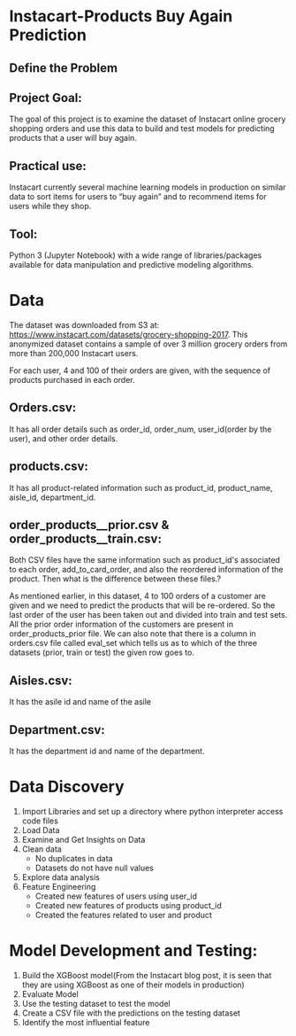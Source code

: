 # Instacart-Products Buy Again Prediction

## Define the Problem

## Project Goal: 
The goal of this project is to examine the dataset of Instacart online grocery shopping orders and use this data to build and test models for predicting products that a user will buy again.

## Practical use: 
Instacart currently several machine learning models in production on similar data to sort items for users to “buy again” and to recommend items for users while they shop.

## Tool: 
Python 3 (Jupyter Notebook) with a wide range of libraries/packages available for data manipulation and predictive modeling algorithms.

# Data
The dataset was downloaded from S3 at: https://www.instacart.com/datasets/grocery-shopping-2017. This anonymized dataset contains a sample of over 3 million grocery orders from more than 200,000 Instacart users.

For each user, 4 and 100 of their orders are given, with the sequence of products purchased in each order.

## Orders.csv: 
It has all order details such as order_id, order_num, user_id(order by the user), and other order details. 

## products.csv: 
It has all product-related information such as product_id, product_name, aisle_id, department_id.

## order_products__prior.csv & order_products__train.csv: 

Both CSV files have the same information such as product_id's associated to each order, add_to_card_order, and also the reordered information of the product. Then what is the difference between these files.?

As mentioned earlier, in this dataset, 4 to 100 orders of a customer are given and we need to predict the products that will be re-ordered. So the last order of the user has been taken out and divided into train and test sets. All the prior order information of the customers are present in order_products_prior file. We can also note that there is a column in orders.csv file called eval_set which tells us as to which of the three datasets (prior, train or test) the given row goes to.

## Aisles.csv: 
It has the asile id and name of the asile 

## Department.csv: 
It has the department id and name of the department. 

# Data Discovery
1.	Import Libraries and set up a directory where python interpreter access code files
2.	Load Data
3.	Examine and Get Insights on Data
4.	Clean data
      * No duplicates in data
      * Datasets do not have null values
5.	Explore data analysis
6.	Feature Engineering
      * Created new features of users using user_id
      * Created new features of products using product_id
      * Created the features related to user and product

# Model Development and Testing:
1.	Build the XGBoost model(From the Instacart blog post, it is seen that they are using XGBoost as one of their models in production)
2.	Evaluate Model
3.	Use the testing dataset to test the model
4.	Create a CSV file with the predictions on the testing dataset
5.	Identify the most influential feature
